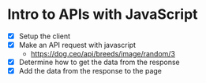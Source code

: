 # Intro to APIs with JavaScript

* [x] Setup the client
* [x] Make an API request with javascript
  * https://dog.ceo/api/breeds/image/random/3
* [x] Determine how to get the data from the response
* [x] Add the data from the response to the page
